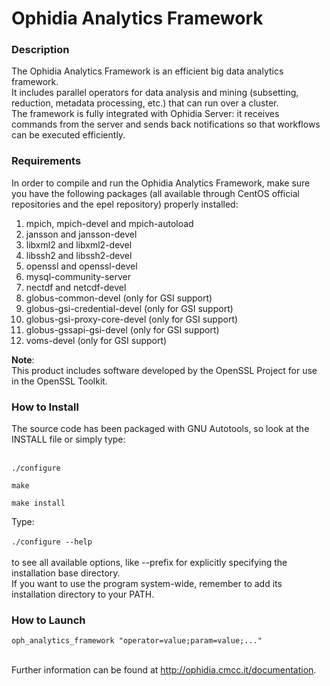 <h1>Ophidia Analytics Framework</h1>

<h3>Description</h3>
The Ophidia Analytics Framework is an efficient big data analytics framework.</br>
It includes parallel operators for data analysis and mining (subsetting, reduction, metadata processing, etc.) that can run over a cluster.</br>
The framework is fully integrated with Ophidia Server: it receives commands from the server and sends back notifications so that workflows can be executed efficiently.

<h3>Requirements</h3>
In order to compile and run the Ophidia Analytics Framework, make sure you have the following packages (all available through CentOS official repositories and the epel repository) properly installed:
<ol>
  <li>mpich, mpich-devel and mpich-autoload</li>
  <li>jansson and jansson-devel</li>
  <li>libxml2 and libxml2-devel</li>
  <li>libssh2 and libssh2-devel</li>
  <li>openssl and openssl-devel</li>
  <li>mysql-community-server</li>
  <li>nectdf and netcdf-devel</li>
  <li>globus-common-devel (only for GSI support)</li>
  <li>globus-gsi-credential-devel (only for GSI support)</li>
  <li>globus-gsi-proxy-core-devel (only for GSI support)</li>
  <li>globus-gssapi-gsi-devel (only for GSI support)</li>
  <li>voms-devel (only for GSI support)</li>
</ol>
<b>Note</b>:</br>
This product includes software developed by the OpenSSL Project for use in the OpenSSL Toolkit.

<h3>How to Install</h3>
The source code has been packaged with GNU Autotools, so look at the INSTALL file or simply type:</br></br>
<code>
./configure</br>
make</br>
make install</br></br></code>
Type:</br></br>
<code>./configure --help</code></br></br>
to see all available options, like --prefix for explicitly specifying the installation base directory.</br>
If you want to use the program system-wide, remember to add its installation directory to your PATH.</br>

<h3>How to Launch</h3>
<code>oph_analytics_framework "operator=value;param=value;..."</code></br></br>

Further information can be found at <a href="http://ophidia.cmcc.it/documentation">http://ophidia.cmcc.it/documentation</a>.

